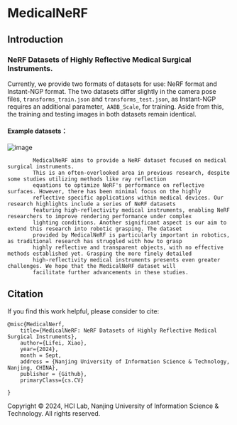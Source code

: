 # MedicalNeRF
## Introduction
### NeRF Datasets of Highly Reflective Medical Surgical Instruments.

Currently, we provide two formats of datasets for use: NeRF format and Instant-NGP format. The two datasets differ slightly in the camera pose files, ` transforms_train.json ` and ` transforms_test.json `, as Instant-NGP requires an additional parameter,` AABB_Scale`, for training. Aside from this, the training and testing images in both datasets remain identical.

#### Example datasets：
![image](https://github.com/user-attachments/assets/27ad64f5-709e-4fb0-bec1-febadd0e9b4f)

            MedicalNeRF aims to provide a NeRF dataset focused on medical surgical instruments. 
            This is an often-overlooked area in previous research, despite some studies utilizing methods like ray reflection 
            equations to optimize NeRF's performance on reflective surfaces. However, there has been minimal focus on the highly 
            reflective specific applications within medical devices. Our research highlights include a series of NeRF datasets 
            featuring high-reflectivity medical instruments, enabling NeRF researchers to improve rendering performance under complex
            lighting conditions. Another significant aspect is our aim to extend this research into robotic grasping. The dataset
            provided by MedicalNeRF is particularly important in robotics, as traditional research has struggled with how to grasp
            highly reflective and transparent objects, with no effective methods established yet. Grasping the more finely detailed
            high-reflectivity medical instruments presents even greater challenges. We hope that the MedicalNeRF dataset will
            facilitate further advancements in these studies. 

## Citation
If you find this work helpful, please consider to cite:
```
@misc{MedicalNerf,
    title={MedicalNeRF: NeRF Datasets of Highly Reflective Medical Surgical Instruments},
    author={Lifei, Xiao},
    year={2024},
    month = Sept,
    address = {Nanjing University of Information Science & Technology, Nanjing, CHINA},
    publisher = {Github},
    primaryClass={cs.CV}
    
}

```

Copyright © 2024, HCI Lab, Nanjing University of Information Science & Technology. All rights reserved.
